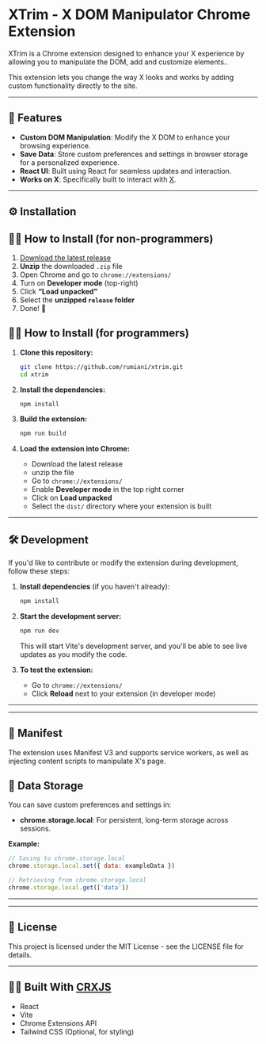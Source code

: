 # XTrim - X DOM Manipulator Chrome Extension

XTrim is a Chrome extension designed to enhance your X experience by allowing you to manipulate the DOM, add and customize elements..

This extension lets you change the way X looks and works by adding custom functionality directly to the site.

---

## 🚀 Features

- **Custom DOM Manipulation**: Modify the X DOM to enhance your browsing experience.
- **Save Data**: Store custom preferences and settings in browser storage for a personalized experience.
- **React UI**: Built using React for seamless updates and interaction.
- **Works on X**: Specifically built to interact with [X](https://X.com).

---
## ⚙️ Installation

## 🧑‍💻 How to Install (for non-programmers)

1. [Download the latest release](https://github.com/rumiani/xtrim/releases)
2. **Unzip** the downloaded `.zip` file
3. Open Chrome and go to `chrome://extensions/`
4. Turn on **Developer mode** (top-right)
5. Click **“Load unpacked”**
6. Select the **unzipped `release` folder**
7. Done! 🎉

## 🧑‍💻 How to Install (for programmers)

1. **Clone this repository:**
   ```bash
   git clone https://github.com/rumiani/xtrim.git
   cd xtrim
   ```

2. **Install the dependencies:**
   ```bash
   npm install
   ```

3. **Build the extension:**
   ```bash
   npm run build
   ```

4. **Load the extension into Chrome:**
   - Download the latest release
   - unzip the file
   - Go to `chrome://extensions/`
   - Enable **Developer mode** in the top right corner
   - Click on **Load unpacked**
   - Select the `dist/` directory where your extension is built

---

## 🛠 Development

If you'd like to contribute or modify the extension during development, follow these steps:

1. **Install dependencies** (if you haven't already):
   ```bash
   npm install
   ```

2. **Start the development server:**
   ```bash
   npm run dev
   ```
   
   This will start Vite's development server, and you'll be able to see live updates as you modify the code.

3. **To test the extension:**
   - Go to `chrome://extensions/`
   - Click **Reload** next to your extension (in developer mode)

---

---

## 📝 Manifest

The extension uses Manifest V3 and supports service workers, as well as injecting content scripts to manipulate X's page.


## 💾 Data Storage

You can save custom preferences and settings in:

- **chrome.storage.local**: For persistent, long-term storage across sessions.

**Example:**

```javascript
// Saving to chrome.storage.local
chrome.storage.local.set({ data: exampleData })

// Retrieving from chrome.storage.local
chrome.storage.local.get(['data'])
```

---

---

## 📄 License

This project is licensed under the MIT License - see the LICENSE file for details.

---

## 👨‍💻 Built With [CRXJS](https://crxjs.dev/)

- React
- Vite
- Chrome Extensions API
- Tailwind CSS (Optional, for styling)

